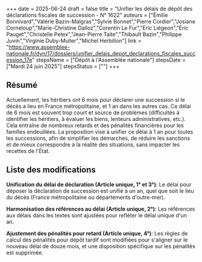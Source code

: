 +++
date = 2025-06-24
draft = false
title = "Unifier les délais de dépôt des déclarations fiscales de succession - N° 1622"
auteurs = ["Émilie Bonnivard","Valérie Bazin-Malgras","Sylvie Bonnet","Pierre Cordier","Josiane Corneloup","Marie-Christine Dalloz","Corentin Le Fur","Eric Liégeon","Éric Pauget","Christelle Petex","Jean-Pierre Taite","Thibault Bazin","Philippe Juvin","Virginie Duby-Muller","Michel Herbillon"]
link = "https://www.assemblee-nationale.fr/dyn/17/dossiers/unifier_delais_depot_declarations_fiscales_succession_17e"
stepsName = ["Dépôt à l'Assemblée nationale"]
stepsDate = ["Mardi 24 juin 2025"]
stepsStatus = [""]
+++

## Résumé

Actuellement, les héritiers ont 6 mois pour déclarer une succession si le décès a lieu en France métropolitaine, et 1 an dans les autres cas. Ce délai de 6 mois est souvent trop court et source de problèmes (difficultés à identifier les héritiers, à évaluer les biens, lenteurs administratives, etc.). Cela entraîne de nombreux retards et des pénalités financières pour les familles endeuillées. La proposition vise à unifier ce délai à 1 an pour toutes les successions, afin de simplifier les démarches, de réduire les sanctions et de mieux correspondre à la réalité des situations, sans impacter les recettes de l'État.

## Liste des modifications

**Unification du délai de déclaration (Article unique, 1° et 3°)**: Le délai pour déposer la déclaration de succession est unifié à un an, quel que soit le lieu du décès (France métropolitaine ou départements d'outre-mer).

**Harmonisation des références au délai (Article unique, 2°)**: Les références aux délais dans les textes sont ajustées pour refléter le délai unique d'un an.

**Ajustement des pénalités pour retard (Article unique, 4°)**: Les règles de calcul des pénalités pour dépôt tardif sont modifiées pour s'aligner sur le nouveau délai de douze mois, et une disposition spécifique sur les pénalités est supprimée.
